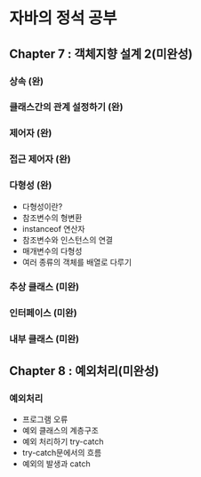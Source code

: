 # 자바의 정석 공부
## Chapter 7 : 객체지향 설계 2(미완성)
### 상속 (완)
### 클래스간의 관계 설정하기 (완)
### 제어자 (완)
### 접근 제어자 (완)
### 다형성 (완)
- 다형성이란?
- 참조변수의 형변환
- instanceof 연산자
- 참조변수와 인스턴스의 연결
- 매개변수의 다형성
- 여러 종류의 객체를 배열로 다루기
### 추상 클래스 (미완)
### 인터페이스 (미완)
### 내부 클래스 (미완)

## Chapter 8 : 예외처리(미완성)
### 예외처리
- 프로그램 오류
- 예외 클래스의 계층구조
- 예외 처리하기 try-catch
- try-catch문에서의 흐름
- 예외의 발생과 catch 
